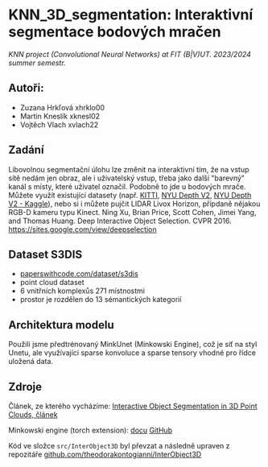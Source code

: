 # KNN_3D_segmentation: Interaktivní segmentace bodových mračen
*KNN project (Convolutional Neural Networks) at FIT (B|V)UT. 2023/2024 summer semestr.*

## Autoři:
- Zuzana Hrkľová xhrklo00
- Martin Kneslík xknesl02
- Vojtěch Vlach xvlach22

## Zadání

Libovolnou segmentační úlohu lze změnit na interaktivní tím, že na vstup sítě nedám jen obraz, ale i uživatelský vstup, třeba jako další "barevný" kanál s místy, které uživatel označil. Podobně to jde u bodových mrače. Můžete využít existující datasety (např. [KITTI](http://www.cvlibs.net/datasets/kitti/eval_semantics.php), [NYU Depth V2](https://cs.nyu.edu/~silberman/datasets/nyu_depth_v2.html), [NYU Depth V2 - Kaggle](https://www.kaggle.com/datasets/soumikrakshit/nyu-depth-v2)), nebo si i můžete pujčit LIDAR Livox Horizon, přípdaně nějakou RGB-D kameru typu Kinect.
Ning Xu, Brian Price, Scott Cohen, Jimei Yang, and Thomas Huang. Deep Interactive Object Selection. CVPR 2016. https://sites.google.com/view/deepselection

## Dataset S3DIS
- [paperswithcode.com/dataset/s3dis](https://paperswithcode.com/dataset/s3dis)
- point cloud dataset
- 6 vnitřních komplexůs 271 místnostmi
- prostor je rozdělen do 13 sémantických kategorií

## Architektura modelu
Použili jsme předtrénovaný MinkUnet (Minkowski Engine), což je síť na styl Unetu, ale využívající sparse konvoluce a sparse tensory vhodné pro řídce uložená data.

## Zdroje
Článek, ze kterého vycházíme: [Interactive Object Segmentation in 3D Point Clouds, článek](https://arxiv.org/pdf/2204.07183.pdf)

Minkowski engine (torch extension): [docu](https://nvidia.github.io/MinkowskiEngine/) [GitHub](https://github.com/NVIDIA/MinkowskiEngine)

Kód ve složce `src/InterObject3D` byl převzat a následně upraven z repozitáře [github.com/theodorakontogianni/InterObject3D](https://github.com/theodorakontogianni/InterObject3D)
